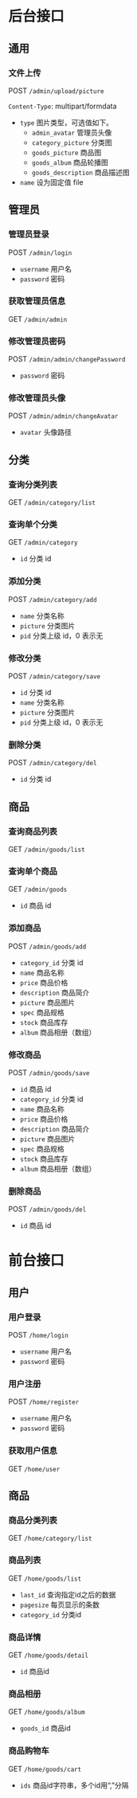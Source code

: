 # 后台接口

## 通用

### 文件上传

POST `/admin/upload/picture`

`Content-Type`: multipart/formdata

- `type` 图片类型，可选值如下。
  - `admin_avatar` 管理员头像
  - `category_picture` 分类图
  - `goods_picture` 商品图
  - `goods_album` 商品轮播图
  - `goods_description` 商品描述图
- `name` 设为固定值 file

## 管理员

### 管理员登录

POST `/admin/login`

- `username` 用户名
- `password` 密码

### 获取管理员信息

GET `/admin/admin`

### 修改管理员密码

POST `/admin/admin/changePassword`

- `password` 密码

### 修改管理员头像

POST `/admin/admin/changeAvatar`

- `avatar` 头像路径

## 分类

### 查询分类列表

GET `/admin/category/list`

### 查询单个分类

GET `/admin/category`

- `id` 分类 id

### 添加分类

POST `/admin/category/add`

- `name` 分类名称
- `picture` 分类图片
- `pid` 分类上级 id，0 表示无

### 修改分类

POST `/admin/category/save`

- `id` 分类 id
- `name` 分类名称
- `picture` 分类图片
- `pid` 分类上级 id，0 表示无

### 删除分类

POST `/admin/category/del`

- `id` 分类 id

## 商品

### 查询商品列表

GET `/admin/goods/list`

### 查询单个商品

GET `/admin/goods`

- `id` 商品 id

### 添加商品

POST `/admin/goods/add`

- `category_id` 分类 id
- `name` 商品名称
- `price` 商品价格
- `description` 商品简介
- `picture` 商品图片
- `spec` 商品规格
- `stock` 商品库存
- `album` 商品相册（数组）

### 修改商品

POST `/admin/goods/save`

- `id` 商品 id
- `category_id` 分类 id
- `name` 商品名称
- `price` 商品价格
- `description` 商品简介
- `picture` 商品图片
- `spec` 商品规格
- `stock` 商品库存
- `album` 商品相册（数组）

### 删除商品

POST `/admin/goods/del`

- `id` 商品 id


# 前台接口

## 用户

### 用户登录

POST `/home/login`

- `username` 用户名 
- `password` 密码

### 用户注册

POST `/home/register`

- `username` 用户名 
- `password` 密码

### 获取用户信息

GET `/home/user`

## 商品

### 商品分类列表

GET `/home/category/list`

### 商品列表

GET `/home/goods/list`

- `last_id` 查询指定id之后的数据
- `pagesize` 每页显示的条数
- `category_id` 分类id

### 商品详情

GET `/home/goods/detail`

- `id` 商品id

### 商品相册

GET `/home/goods/album`

- `goods_id` 商品id

### 商品购物车

GET `/home/goods/cart`

- `ids` 商品id字符串，多个id用“,”分隔
